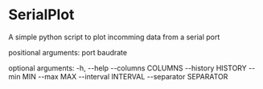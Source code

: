 # SerialPlot
A simple python script to plot incomming data from a serial port

positional arguments:
  port
  baudrate

optional arguments:
  -h, --help
  --columns COLUMNS
  --history HISTORY
  --min MIN
  --max MAX
  --interval INTERVAL
  --separator SEPARATOR
